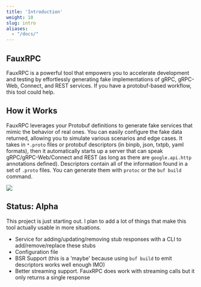 ```yaml
---
title: 'Introduction'
weight: 10
slug: intro
aliases:
  - "/docs/"
---
```


## FauxRPC
FauxRPC is a powerful tool that empowers you to accelerate development and testing by effortlessly generating fake implementations of gRPC, gRPC-Web, Connect, and REST services. If you have a protobuf-based workflow, this tool could help.

## How it Works
FauxRPC leverages your Protobuf definitions to generate fake services that mimic the behavior of real ones. You can easily configure the fake data returned, allowing you to simulate various scenarios and edge cases. It takes in `*.proto` files or protobuf descriptors (in binpb, json, txtpb, yaml formats), then it automatically starts up a server that can speak gRPC/gRPC-Web/Connect and REST (as long as there are `google.api.http` annotations defined). Descriptors contain all of the information found in a set of `.proto` files. You can generate them with `protoc` or the `buf build` command.

![](</diagram.svg>)

## Status: Alpha
This project is just starting out. I plan to add a lot of things that make this tool actually usable in more situations.

- Service for adding/updating/removing stub responses with a CLI to add/remove/replace these stubs
- Configuration file
- BSR Support (this is a 'maybe' because using `buf build` to emit descriptors works well enough IMO)
- Better streaming support. FauxRPC does work with streaming calls but it only returns a single response
